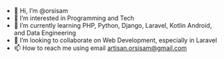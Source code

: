 - 👋 Hi, I’m @orsisam
- 👀 I’m interested in Programming and Tech
- 🌱 I’m currently learning PHP, Python, Django, Laravel, Kotlin Android, and Data Engineering
- 💞️ I’m looking to collaborate on Web Development, especially in Laravel
- 📫 How to reach me using email artisan.orsisam@gmail.com

<!---
orsisam/orsisam is a ✨ special ✨ repository because its `README.md` (this file) appears on your GitHub profile.
You can click the Preview link to take a look at your changes.
--->
